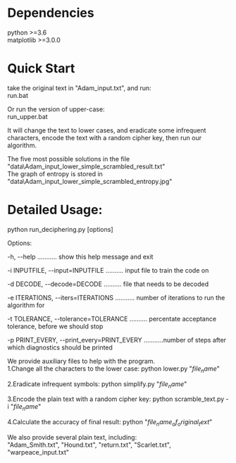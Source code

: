 Dependencies 
==================
python >=3.6  
matplotlib >=3.0.0

Quick Start
=============
take the original text in "Adam_input.txt", and run:  
run.bat

Or run the version of upper-case:  
run_upper.bat

It will change the text to lower cases, and eradicate some infrequent characters, encode the text 
with a random cipher key, then run our algorithm.

The five most possible solutions in the file "data\Adam_input_lower_simple_scrambled_result.txt"  
The graph of entropy is stored in "data\Adam_input_lower_simple_scrambled_entropy.jpg"  

Detailed Usage:
=============================================
python run_deciphering.py [options]

Options:

  -h, --help ........... show this help message and exit

  -i INPUTFILE, --input=INPUTFILE .......... input file to train the code on

  -d DECODE, --decode=DECODE .......... file that needs to be decoded

  -e ITERATIONS, --iters=ITERATIONS ........... number of iterations to run the algorithm for

  -t TOLERANCE, --tolerance=TOLERANCE .......... percentate acceptance tolerance, before we should stop

  -p PRINT_EVERY, --print_every=PRINT_EVERY ...........number of steps after which diagnostics should be printed

We provide auxiliary files to help with the program.  
1.Change all the characters to the lower case:
python lower.py "$file_name$"

2.Eradicate infrequent symbols:
python simplify.py "$file_name$"

3.Encode the plain text with a random cipher key:
python scramble_text.py -i "$file_name$"

4.Calculate the accuracy of final result:
python "$file_name_of_original_text$" 

We also provide several plain text, including:  
"Adam_Smith.txt", "Hound.txt", "return.txt", "Scarlet.txt", "warpeace_input.txt"
